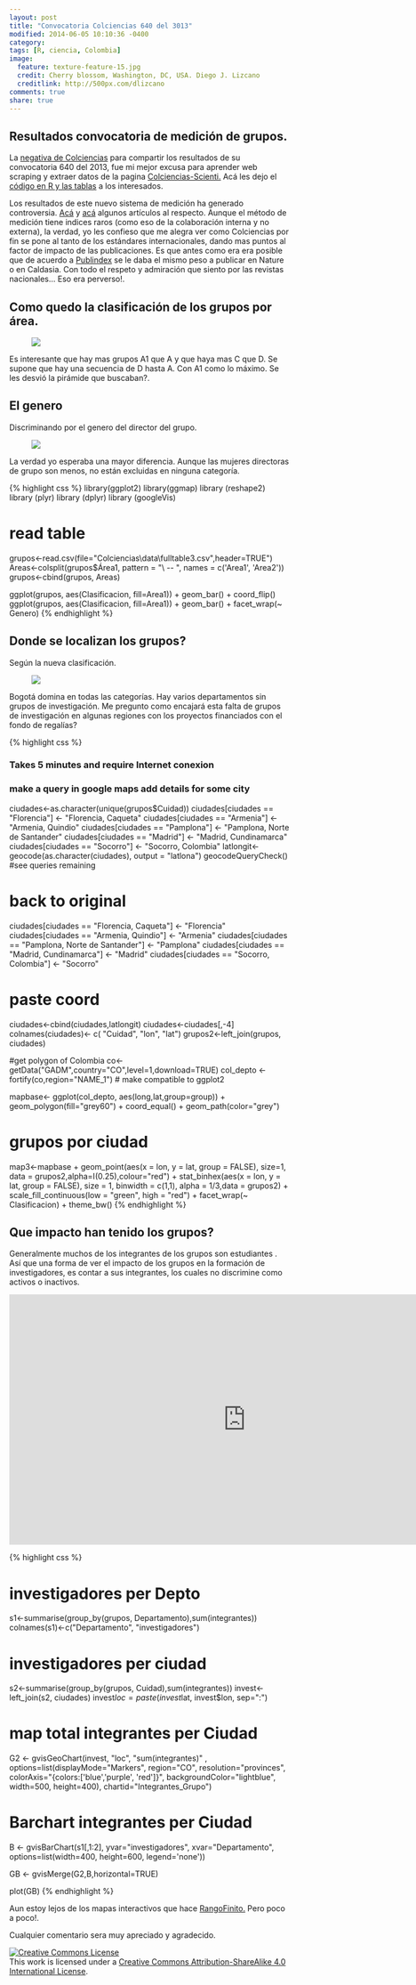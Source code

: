 ```yaml
---
layout: post
title: "Convocatoria Colciencias 640 del 3013"
modified: 2014-06-05 10:10:36 -0400
category:
tags: [R, ciencia, Colombia]
image:
  feature: texture-feature-15.jpg
  credit: Cherry blossom, Washington, DC, USA. Diego J. Lizcano
  creditlink: http://500px.com/dlizcano
comments: true
share: true
---
```


## Resultados convocatoria de medición de grupos.
 
La [negativa de Colciencias](http://dlizcano.github.io/2014/05/28/New-system-to-evaluate-science-in-Colombia.html) para compartir los resultados de su convocatoria 640 del 2013, fue mi mejor excusa para aprender web scraping y extraer datos de la pagina [Colciencias-Scienti.](http://scienti.colciencias.gov.co:8083/ciencia-war/) Acá les dejo el [código en R y las tablas](https://github.com/dlizcano/Grupos_Colciencias) a los interesados.

Los resultados de este nuevo sistema de medición ha generado controversia. [Acá](http://www.eltiempo.com/archivo/documento/CMS-13826027) y [acá](http://www.rcnradio.com/noticias/investigadores-de-la-udea-criticaron-el-modelo-de-investigacion-de-colciencias-139109?utm_source=dlvr.it&utm_medium=twitter) algunos artículos al respecto. Aunque el método de medición tiene indices raros (como eso de la colaboración interna y no externa), la verdad, yo les confieso que me alegra ver como Colciencias por fin se pone al tanto de los estándares internacionales, dando mas puntos al factor de impacto de las publicaciones. Es que antes como era era posible que de acuerdo a [Publindex](http://201.234.78.173:8084/publindex/) se le daba el mismo peso a publicar en Nature o en Caldasia. Con todo el respeto y admiración que siento por las revistas nacionales... Eso era perverso!.    

## Como quedo la clasificación de los grupos por área.
<figure>
	<img src="/images/Colciencias/grupos1.png">
</figure>

Es interesante que hay mas grupos A1 que A y que haya mas C que D. Se supone que hay una secuencia de D hasta A. Con A1 como lo máximo. Se les desvió la pirámide que buscaban?.

## El genero 

Discriminando por el genero del director del grupo. 
<figure>
	<img src="/images/Colciencias/grupos_genero.png">
</figure>
La verdad yo esperaba una mayor diferencia. Aunque las mujeres directoras de grupo son menos, no están excluidas en ninguna categoría.

{% highlight css %}
library(ggplot2)
library(ggmap)
library (reshape2)
library (plyr)
library (dplyr)
library (googleVis)

# read table 
grupos<-read.csv(file="Colciencias\\data\\fulltable3.csv",header=TRUE")
Areas<-colsplit(grupos$Área1, pattern = "\\ -- ", names = c('Area1', 'Area2'))
grupos<-cbind(grupos, Areas)

ggplot(grupos, aes(Clasificacion, fill=Area1)) + geom_bar() + coord_flip() 
ggplot(grupos, aes(Clasificacion, fill=Area1)) + geom_bar() + facet_wrap(~ Genero)
  {% endhighlight %}

## Donde se localizan los grupos?

Según la nueva clasificación.
<figure>
	<img src="/images/Colciencias/mapa_grupos.png">
</figure>
Bogotá domina en todas las categorías. Hay varios departamentos sin grupos de investigación. Me pregunto como encajará esta falta de grupos de investigación en algunas regiones con los proyectos financiados con el fondo de regalías?

{% highlight css %}
### Takes 5 minutes and require Internet conexion
### make a query in google maps add details for some city
ciudades<-as.character(unique(grupos$Cuidad))
ciudades[ciudades == "Florencia"] <- "Florencia, Caqueta"
ciudades[ciudades == "Armenia"] <- "Armenia, Quindio"
ciudades[ciudades == "Pamplona"] <- "Pamplona, Norte de Santander"
ciudades[ciudades == "Madrid"] <- "Madrid, Cundinamarca"
ciudades[ciudades == "Socorro"] <- "Socorro, Colombia"
latlongit<-geocode(as.character(ciudades), output = "latlona")
geocodeQueryCheck() #see queries remaining
# back to original
ciudades[ciudades == "Florencia, Caqueta"] <- "Florencia"
ciudades[ciudades == "Armenia, Quindio"] <- "Armenia"
ciudades[ciudades == "Pamplona, Norte de Santander"] <- "Pamplona"
ciudades[ciudades == "Madrid, Cundinamarca"] <- "Madrid"
ciudades[ciudades == "Socorro, Colombia"] <- "Socorro"

# paste coord
ciudades<-cbind(ciudades,latlongit)
ciudades<-ciudades[,-4]
colnames(ciudades)<- c( "Cuidad",	"lon",	"lat")
grupos2<-left_join(grupos, ciudades)

#get polygon of Colombia
co<-getData("GADM",country="CO",level=1,download=TRUE)
col_depto <- fortify(co,region="NAME_1") # make compatible to ggplot2

mapbase<- ggplot(col_depto, aes(long,lat,group=group)) + geom_polygon(fill="grey60") + coord_equal() +
  geom_path(color="grey") 

# grupos por ciudad 
map3<-mapbase + geom_point(aes(x = lon, y = lat, group = FALSE), size=1, 
                             data = grupos2,alpha=I(0.25),colour="red") + 
  stat_binhex(aes(x = lon, y = lat, group = FALSE),
              size = 1, binwidth = c(1,1), alpha = 1/3,data = grupos2) +
  scale_fill_continuous(low = "green", high = "red") + facet_wrap(~ Clasificacion) + theme_bw() 
  {% endhighlight %}
  

## Que impacto han tenido los grupos?

Generalmente muchos de los integrantes de los grupos son estudiantes . Así que una forma de ver el impacto de los grupos en la formación de investigadores, es contar a sus integrantes, los cuales no discrimine como activos o inactivos.  

<iframe width="850" height="450" src="http://dlizcano.github.io/content/map_chart.html" frameborder="0"> </iframe>


{% highlight css %}
#  investigadores per Depto
s1<-summarise(group_by(grupos, Departamento),sum(integrantes))
colnames(s1)<-c("Departamento", "investigadores")
# investigadores per ciudad
s2<-summarise(group_by(grupos, Cuidad),sum(integrantes))
invest<-left_join(s2, ciudades)
invest$loc=paste(invest$lat, invest$lon, sep=":")

# map total integrantes per Ciudad 
G2 <- gvisGeoChart(invest, "loc", "sum(integrantes)"  ,
                  options=list(displayMode="Markers", region="CO", resolution="provinces",
                               colorAxis="{colors:['blue','purple', 'red']}",
                               backgroundColor="lightblue", width=500, height=400), chartid="Integrantes_Grupo")

# Barchart integrantes per Ciudad 
B <- gvisBarChart(s1[,1:2], yvar="investigadores", xvar="Departamento",                  
                  options=list(width=400, height=600, legend='none'))

GB <- gvisMerge(G2,B,horizontal=TRUE) 
                 
plot(GB)
  {% endhighlight %}

Aun estoy lejos de los mapas interactivos que hace [RangoFinito.](http://finiterank.github.io/censo/empleadas.html)  Pero poco a poco!.

Cualquier comentario sera muy apreciado y agradecido.

<a rel="license" href="http://creativecommons.org/licenses/by-sa/4.0/"><img alt="Creative Commons License" style="border-width:0" src="http://i.creativecommons.org/l/by-sa/4.0/88x31.png" /></a><br />This work is licensed under a <a rel="license" href="http://creativecommons.org/licenses/by-sa/4.0/">Creative Commons Attribution-ShareAlike 4.0 International License</a>.